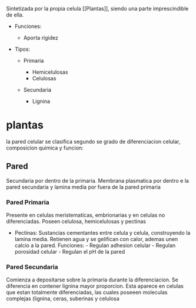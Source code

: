 Sintetizada por la propia celula [[Plantas]], siendo una parte imprescindible de ella.

- Funciones:
	- Aporta rigidez

- Tipos:
	
	- Primaria
		- Hemicelulosas
		- Celulosas
	
	- Secundaria
		- Lignina


# plantas
la pared celular se clasifica segundo se grado de diferenciacion celular, composicion quimica y funcion:

## Pared
Secundaria por dentro de la primaria. Membrana plasmatica por dentro e la pared secundaria y lamina media por fuera de la pared primaria

### Pared Primaria 
Presente en celulas meristematicas, embrionarias y en celulas no diferenciadas.
Poseen celulosa, hemicelulosas y pectinas

- Pectinas:
	  Sustancias cementantes entre celula y celula, construyendo la lamina media.
	  Retienen agua y se gelifican con calor, ademas unen calcio a la pared.
	  Funciones: 
	  - Regulan adhesion celular
	  - Regulan porosidad celular
	  - Regulan el pH de la pared
  
### Pared Secundaria
Comienza a depositarse sobre la primaria durante la diferenciacion.
Se diferencia en contener lignina mayor proporcion.
Esta aparece en celulas que estan totalmente diferenciadas, las cuales poseeen moleculas complejas (lignina, ceras, suberinas y celulosa


